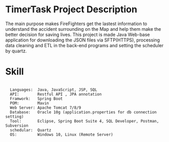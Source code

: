 # TimerTask Project Description 
<p>
The main purpose makes FireFighters get the lastest information to understand the accident surrounding on the Map and help them make the better decision for saving lives. This project is made Java Web-base application for downloading the JSON files via SFTP(HTTPS), processing data cleaning and ETL in the back-end programs and setting the scheduler by quartz. 
</p>

# Skill
<pre><code>
  Languages:  Java, JavaScript, JSP, SQL
  API:        Restful API , JPA annotation
  Framwork:   Spring Boot
  POM:        Mavin 
  Web Server: Apache Tomcat 7/8/9
  Database:   Oracle 10g (application.properties for db connection setting)
  Tool:       Eclipse, Spring Boot Suite 4, SQL Developer, Postman, Subversion
  schedular:  Quartz
  OS:         Windows 10, Linux (Remote Server)
</code></pre>
